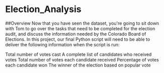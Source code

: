 # Election_Analysis

##Overview 
Now that you have seen the dataset, you're going to sit down with Tom to go over the tasks that need to be completed for the election audit, and discuss the information needed by the Colorado Board of Elections.
In this project, our final Python script will need to be able to deliver the following information when the script is run: 

Total number of votes cast
A complete list of candidates who received votes
Total number of votes each candidate received
Percentage of votes each candidate won
The winner of the election based on popular vote
